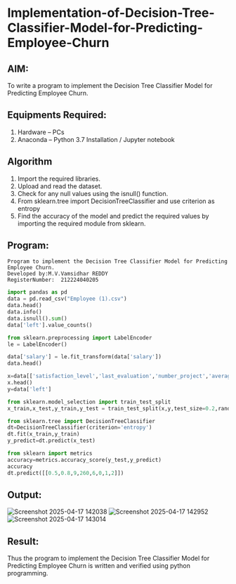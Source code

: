 
# Implementation-of-Decision-Tree-Classifier-Model-for-Predicting-Employee-Churn

## AIM:
To write a program to implement the Decision Tree Classifier Model for Predicting Employee Churn.

## Equipments Required:
1. Hardware – PCs
2. Anaconda – Python 3.7 Installation / Jupyter notebook

## Algorithm
1. Import the required libraries.
2. Upload and read the dataset.
3. Check for any null values using the isnull() function.
4. From sklearn.tree import DecisionTreeClassifier and use criterion as entropy
5. Find the accuracy of the model and predict the required values by importing the required module from sklearn.

## Program:
```
Program to implement the Decision Tree Classifier Model for Predicting Employee Churn.
Developed by:M.V.Vamsidhar REDDY
RegisterNumber:  212224040205
```
```py
import pandas as pd
data = pd.read_csv("Employee (1).csv")
data.head()
data.info()
data.isnull().sum()
data['left'].value_counts()

from sklearn.preprocessing import LabelEncoder
le = LabelEncoder()

data['salary'] = le.fit_transform(data['salary'])
data.head()

x=data[['satisfaction_level','last_evaluation','number_project','average_montly_hours','time_spend_company','Work_accident','promotion_last_5years','salary']]
x.head()
y=data['left']

from sklearn.model_selection import train_test_split
x_train,x_test,y_train,y_test = train_test_split(x,y,test_size=0.2,random_state =100)

from sklearn.tree import DecisionTreeClassifier
dt=DecisionTreeClassifier(criterion='entropy')
dt.fit(x_train,y_train)
y_predict=dt.predict(x_test)

from sklearn import metrics
accuracy=metrics.accuracy_score(y_test,y_predict)
accuracy
dt.predict([[0.5,0.8,9,260,6,0,1,2]])
```

## Output:
![Screenshot 2025-04-17 142038](https://github.com/user-attachments/assets/b7cefdfa-a28f-4cae-b1cd-2178cac4ae4f)
![Screenshot 2025-04-17 142952](https://github.com/user-attachments/assets/916b4593-6f76-401a-97ec-a319f6bd98f7)
![Screenshot 2025-04-17 143014](https://github.com/user-attachments/assets/36a76d1b-f3bd-4a91-98e9-6bd5c5e189df)

## Result:
Thus the program to implement the  Decision Tree Classifier Model for Predicting Employee Churn is written and verified using python programming.
